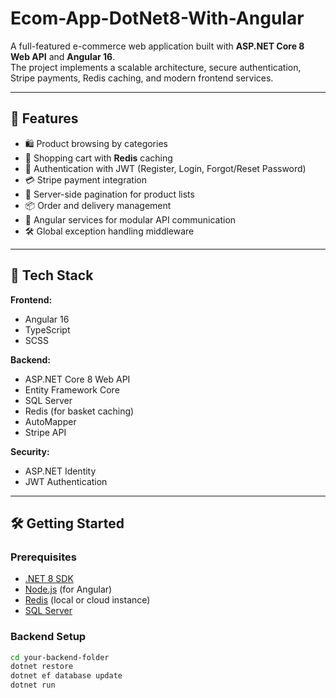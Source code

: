 # Ecom-App-DotNet8-With-Angular

A full-featured e-commerce web application built with **ASP.NET Core 8 Web API** and **Angular 16**.  
The project implements a scalable architecture, secure authentication, Stripe payments, Redis caching, and modern frontend services.

---

## 🚀 Features

- 🛍️ Product browsing by categories
- 🧺 Shopping cart with **Redis** caching
- 🔐 Authentication with JWT (Register, Login, Forgot/Reset Password)
- 💳 Stripe payment integration
- 🔁 Server-side pagination for product lists
- 📦 Order and delivery management
- 🧰 Angular services for modular API communication
- 🛠️ Global exception handling middleware

---

## 🧪 Tech Stack

**Frontend:**
- Angular 16
- TypeScript
- SCSS

**Backend:**
- ASP.NET Core 8 Web API
- Entity Framework Core
- SQL Server
- Redis (for basket caching)
- AutoMapper
- Stripe API

**Security:**
- ASP.NET Identity
- JWT Authentication

---

## 🛠️ Getting Started

### Prerequisites

- [.NET 8 SDK](https://dotnet.microsoft.com/en-us/download)
- [Node.js](https://nodejs.org/en) (for Angular)
- [Redis](https://redis.io/) (local or cloud instance)
- [SQL Server](https://www.microsoft.com/en-us/sql-server)

### Backend Setup

```bash
cd your-backend-folder
dotnet restore
dotnet ef database update
dotnet run
